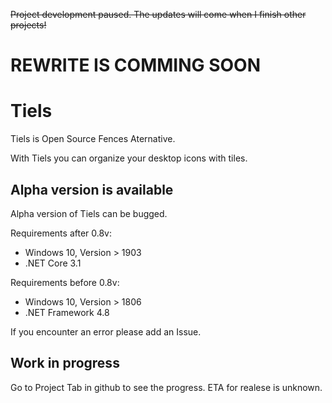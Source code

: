 ~~Project development paused. The updates will come when I finish other projects!~~
# **REWRITE IS COMMING SOON**
# Tiels
Tiels is Open Source Fences Aternative.

With Tiels you can organize your desktop icons with tiles.
## Alpha version is available
Alpha version of Tiels can be bugged.

Requirements after 0.8v:
- Windows 10, Version > 1903
- .NET Core 3.1

Requirements before 0.8v:
- Windows 10, Version > 1806
- .NET Framework 4.8

If you encounter an error please add an Issue.
## Work in progress
Go to Project Tab in github to see the progress.
ETA for realese is unknown.
